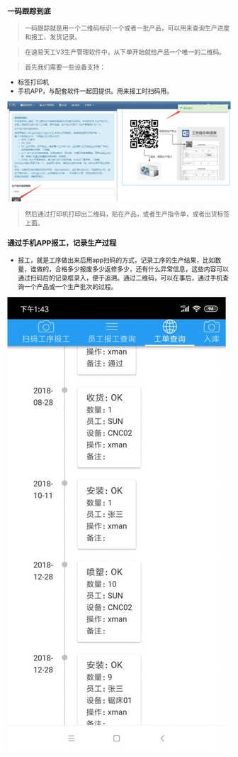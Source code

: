 ### 一码跟踪到底

> 一码跟踪就是用一个二维码标识一个或者一批产品，可以用来查询生产进度和报工、发货记录。

> 在速易天工V3生产管理软件中，从下单开始就给产品一个唯一的二维码。

> 首先我们需要一些设备支持：

- 标签打印机
- 手机APP，与配套软件一起回提供。用来报工时扫码用。

![markdown](images/29.png)

> 然后通过打印机打印出二维码，贴在产品，或者生产指令单，或者出货标签上面。

### 通过手机APP报工，记录生产过程

- 报工，就是工序做出来后用app扫码的方式，记录工序的生产结果，比如数量，谁做的，合格多少报废多少返修多少，还有什么异常信息，这些内容可以通过扫码后的记录框录入，便于追溯。通过二维码，可以在事后，通过手机查询一个产品或一个生产批次的过程。

![markdown](images/30.png)

